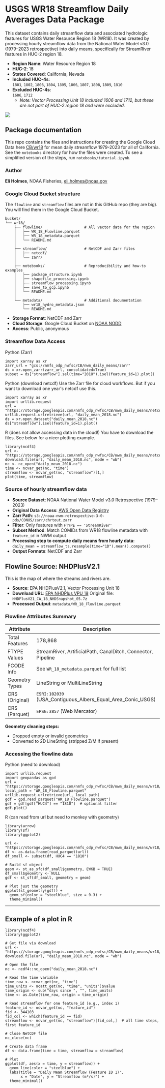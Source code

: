 # USGS WR18 Streamflow Daily Averages Data Package

This dataset contains daily streamflow data and associated hydrologic features for USGS Water Resource Region 18 (WR18). It was created by processing hourly streamflow data from the National Water Model v3.0 (1979–2023 retrospective) into daily means, specifically for StreamRiver features in HUC-2 region 18.

- **Region Name**: Water Resource Region 18  
- **HUC-2**: 18  
- **States Covered**: California, Nevada  
- **Included HUC-4s**:  
  `1801`, `1802`, `1803`, `1804`, `1805`, `1806`, `1807`, `1808`, `1809`, `1810`  
- **Excluded HUC-4s**:  
  `1606`, `1712`  
  - *Note: Vector Processing Unit 18 included 1606 and 1712, but these are not part of HUC-2 region 18 and were excluded.*
 
![](metadata/wr18_map.png)

## Package documentation

This repo contains the files and instructions for creating the Google Cloud Data here [CB/wr18](https://console.cloud.google.com/storage/browser/nmfs_odp_nwfsc/CB/nwm_daily_means/wr18?pageState=(%22StorageObjectListTable%22:(%22f%22:%22%255B%255D%22))&invt=AbtSUA&project=noaa-gcs-public-data) for mean daily streamflow 1979-2023 for all of California. See the `notebooks` directory for how the files were created. To see a simplified version of the steps, run `notebooks/tutorial.ipynb`.

### Author

**Eli Holmes**, NOAA Fisheries, eli.holmes@noaa.gov


### Google Cloud Bucket structure

The `flowline` and `streamflow` files are not in this GitHub repo (they are big). You will find them in the Google Cloud Bucket.

```
bucket/
└── wr18/                           
    ├── flowline/                   # All vector data for the region
    │   ├── WR_18_Flowline.parquet
    │   ├── WR_18_metadata.parquet
    │   └── README.md               
    │
    ├── streamflow/                 # NetCDF and Zarr files
    │   ├── netcdf/
    │   └── zarr/
    │
    ├── notebooks/                  # Reproducibility and how-to examples
    │   ├── package_structure.ipynb
    │   ├── shapefile_processing.ipynb
    │   ├── streamflow_processing.ipynb
    │   ├── save_to_gcp.ipynb
    │   └── README.md               
    │
    └── metadata/                   # Additional documentation
        ├── wr18_hydro_metadata.json
        └── README.md
```

- **Storage Format**: NetCDF and Zarr  
- **Cloud Storage**: Google Cloud Bucket on [NOAA NODD](https://www.noaa.gov/nodd/datasets#NMFS)
- **Access**: Public, anonymous


### Streamflow Data Access

Python (Zarr)
```
import xarray as xr
zarr_url = "gcs://nmfs_odp_nwfsc/CB/nwm_daily_means/zarr"
ds = xr.open_zarr(zarr_url, consolidated=True)
subset = ds["streamflow"].sel(time="2018").isel(feature_id=1).plot()
```

Python (download netcdf)
Use the Zarr file for cloud workflows. But if you want to download one year's netcdf use this.
```
import xarray as xr
import urllib.request
url = "https://storage.googleapis.com/nmfs_odp_nwfsc/CB/nwm_daily_means/netcdf/daily_mean_2018.nc"
urllib.request.urlretrieve(url, "daily_mean_2018.nc")
ds = xr.open_dataset("daily_mean_2018.nc")
ds["streamflow"].isel(feature_id=1).plot()
```

R (does not allow accessing data in the cloud!)
You have to download the files. See below for a nicer plotting example.
```
library(ncdf4)
url <- "https://storage.googleapis.com/nmfs_odp_nwfsc/CB/nwm_daily_means/netcdf/daily_mean_2018.nc"
download.file(url, "daily_mean_2018.nc", mode = "wb")
nc <- nc_open("daily_mean_2018.nc")
time <- ncvar_get(nc, "time")
streamflow <- ncvar_get(nc, "streamflow")[1,]
plot(time, streamflow)
```

### Source of hourly streamflow data

- **Source Dataset**: NOAA National Water Model v3.0 Retrospective (1979–2023)  
- **Original Data Access**: [AWS Open Data Registry](https://registry.opendata.aws/nwm-archive/)  
- **Zarr Path**: `s3://noaa-nwm-retrospective-3-0-pds/CONUS/zarr/chrtout.zarr`  
- **Filter**: Only features with `FTYPE == 'StreamRiver'`  
- **Subset Method**: Match COMIDs from WR18 flowline metadata with `feature_id` in NWM output  
- **Processing step to compute daily means from hourly data:**  
`daily_mean = streamflow_ts.resample(time="1D").mean().compute()`
- **Output Formats**: NetCDF and Zarr


## Flowline Source: NHDPlusV2.1

This is the map of where the streams and rivers are.

- **Source**: EPA NHDPlusV2.1, Vector Processing Unit 18  
- **Download URL**: [EPA NHDPlus VPU 18](https://www.epa.gov/waterdata/nhdplus-california-data-vector-processing-unit-18)  Original file: `NHDPlusV21_CA_18_NHDSnapshot_05.7z`  
- **Processed Output**: `metadata/WR_18_Flowline.parquet`


### Flowline Attributes Summary

| Attribute       | Description                                                    |
|-----------------|----------------------------------------------------------------|
| Total Features  | 178,868                                                        |
| FTYPE Values    | StreamRiver, ArtificialPath, CanalDitch, Connector, Pipeline   |
| FCODE Info      | See `WR_18_metadata.parquet` for full list                     |
| Geometry Types  | LineString or MultiLineString                                  |
| CRS (Original)  | `ESRI:102039` (USA_Contiguous_Albers_Equal_Area_Conic_USGS)    |
| CRS (Parquet)   | `EPSG:3857` (Web Mercator)                                     |

**Geometry cleaning steps:**

- Dropped empty or invalid geometries  
- Converted to 2D LineString (stripped Z/M if present)

### Accessing the flowline data

Python (need to download)
```
import urllib.request
import geopandas as gpd
url = "https://storage.googleapis.com/nmfs_odp_nwfsc/CB/nwm_daily_means/wr18/flowline/WR_18_Flowline.parquet"
local_path = "WR_18_Flowline.parquet"
urllib.request.urlretrieve(url, local_path)
gdf = gpd.read_parquet("WR_18_Flowline.parquet")
gdf = gdf[gdf["HUC4"] == "1810"]  # optional filter
gdf.plot()
```

R (can read from url but need to monkey with geometry)
```
library(arrow)
library(sf)
library(ggplot2)

url <- "https://storage.googleapis.com/nmfs_odp_nwfsc/CB/nwm_daily_means/wr18/flowline/WR_18_Flowline.parquet"
df <- as.data.frame(read_parquet(url))
df_small <- subset(df, HUC4 == "1810")

# Build sf object
geom <- st_as_sfc(df_small$geometry, EWKB = TRUE)
df_small$geometry <- NULL
gdf <- st_sf(df_small, geometry = geom)

# Plot just the geometry
ggplot(st_geometry(gdf)) +
  geom_sf(color = "steelblue", size = 0.3) +
  theme_minimal()
```
----

## Example of a plot in R

```
library(ncdf4)
library(ggplot2)

# Get file via download
url <- "https://storage.googleapis.com/nmfs_odp_nwfsc/CB/nwm_daily_means/wr18/streamflow/netcdf/daily_mean_2018.nc"
download.file(url, "daily_mean_2018.nc", mode = "wb")

# Open the file
nc <- ncdf4::nc_open("daily_mean_2018.nc")

# Read the time variable
time_raw <- ncvar_get(nc, "time")
time_units <- ncatt_get(nc, "time", "units")$value
time_origin <- sub("days since ", "", time_units)
time <- as.Date(time_raw, origin = time_origin)

# Read streamflow for one feature_id (e.g., index 1)
feature_id <- ncvar_get(nc, "feature_id")
fid <- 344103
fid_col <- which(feature_id == fid)
streamflow <- ncvar_get(nc, "streamflow")[fid_col,]  # all time steps, first feature_id

# Close NetCDF file
nc_close(nc)

# Create data frame
df <- data.frame(time = time, streamflow = streamflow)

# Plot
ggplot(df, aes(x = time, y = streamflow)) +
  geom_line(color = "steelblue") +
  labs(title = "Daily Mean Streamflow (Feature ID 1)",
       x = "Date", y = "Streamflow (m³/s)") +
  theme_minimal()
```
